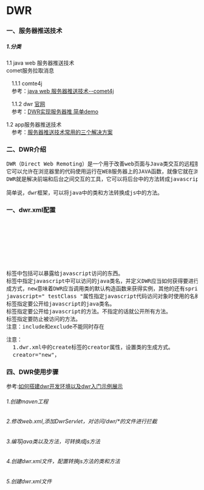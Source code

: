 # DWR 

### 一、服务器推送技术
##### 1.分类

1.1 java web 服务器推送技术
<br>comet服务拉取消息

　1.1.1 comte4j<br> 
　参考：[java web 服务器推送技术--comet4j](http://blog.csdn.net/hla199106/article/details/46928489)

　1.1.2 dwr [官网](http://directwebremoting.org/dwr/index.html/)<br>
　参考：[DWR实现服务器推 简单demo](http://blog.csdn.net/u013074465/article/details/50222521)

1.2 app服务器推送技术<br>
　参考：[服务器推送技术常用的三个解决方案](http://blog.csdn.net/ligaofeng/article/details/50601460)
### 二、DWR介绍
<pre>
DWR（Direct Web Remoting）是一个用于改善web页面与Java类交互的远程服务器端Ajax开源框架，可以帮助开发人员开发包含AJAX技术的网站。
它可以允许在浏览器里的代码使用运行在WEB服务器上的JAVA函数，就像它就在浏览器里一样。
DWR就是解决前端和后台之间交互的工具，它可以将后台中的方法转成javascript的方法，在页面中可以直接调用后台方法。

简单说，dwr框架，可以将java中的类和方法转换成js中的方法。
</pre>


### 一、dwr.xml配置
<pre>
<dwr>
 <allow>
 <create creator="new" javascript="testClass" >
 <include method="testMethod1"/>
 </create>
 </allow>
</dwr>

<allow>标签中包括可以暴露给javascript访问的东西。
<create>标签中指定javascript中可以访问的java类名，并定义DWR应当如何获得要进行远程的类的实例。creator="new"属性指定java类实例的生
成方式，new意味着DWR应当调用类的默认构造函数来获得实例，其他的还有spring方式，通过与IOC容器Spring进行集成来获得实例等等。
javascript=" testClass "属性指定javascript代码访问对象时使用的名称。
标签指定要公开给javascript的java类名。
<include>标签指定要公开给javascript的方法。不指定的话就公开所有方法。
<exclude>标签指定要防止被访问的方法。
注意：include和exclude不能同时存在
</pre>

<pre>
注意：
  1.dwr.xml中的create标签的creator属性，设置类的生成方式。
  creator="new"，
</pre>

### 四、DWR使用步骤
参考:[如何搭建dwr开发环境以及dwr入门示例展示](https://jingyan.baidu.com/article/8ebacdf02f4f2b49f65cd5df.html)
###### 1.创建maven工程
###### 2.修改web.xml,添加DwrServlet，对访问/dwr/*的文件进行拦截
###### 3.编写java类以及方法，可转换成js方法
###### 4.创建dwr.xml文件，配置转换js方法的类和方法
###### 5.创建dwr.xml文件
